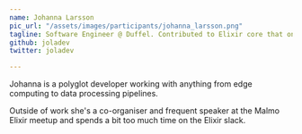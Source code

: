 ```yaml
---
name: Johanna Larsson
pic_url: "/assets/images/participants/johanna_larsson.png"
tagline: Software Engineer @ Duffel. Contributed to Elixir core that one time
github: joladev
twitter: joladev

---
```


Johanna is a polyglot developer working with anything from edge computing to data processing pipelines. 

Outside of work she's a co-organiser and frequent speaker at the Malmo Elixir meetup and spends a bit too much time on the Elixir slack.
